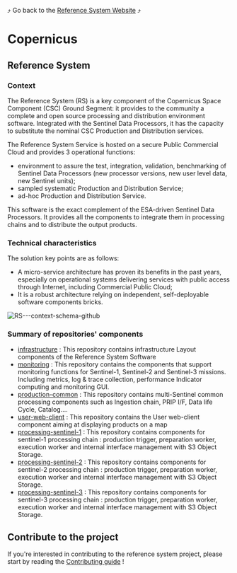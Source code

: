 :arrow_heading_up: Go back to the [Reference System Website](https://referencesystem.copernicus.eu/) :arrow_heading_up:

# Copernicus

## Reference System

### Context

The Reference System (RS) is a key component of the Copernicus Space Component (CSC) Ground Segment: it provides to the community a complete and open source processing and distribution environment software. Integrated with the Sentinel Data Processors, it has the capacity to substitute the nominal CSC Production and Distribution services. 

The Reference System Service is hosted on a secure Public Commercial Cloud and provides 3 operational functions:

- environment to assure the test, integration, validation, benchmarking of Sentinel Data Processors (new processor versions, new user level data, new Sentinel units);
- sampled systematic Production and Distribution Service;
- ad-hoc Production and Distribution Service.

This software is the exact complement of the ESA-driven Sentinel Data Processors. It provides all the components to integrate them in processing chains and to distribute the output products.

### Technical characteristics

The solution key points are as follows:
- A micro-service architecture has proven its benefits in the past years, especially on operational systems delivering services with public access through Internet, including Commercial Public Cloud;
- It is a robust architecture relying on independent, self-deployable software components bricks.

![RS---context-schema-github](https://user-images.githubusercontent.com/86782407/152809255-73a88a05-b4c8-489c-9d5f-44b5cffef537.jpg)

### Summary of repositories' components
- [infrastructure](https://github.com/COPRS/infrastructure) : This repository contains infrastructure Layout components of the Reference System Software
- [monitoring](https://github.com/COPRS/monitoring) : This repository contains the components that support monitoring functions for Sentinel-1, Sentinel-2 and Sentinel-3 missions. Including metrics, log & trace collection, performance Indicator computing and monitoring GUI.
- [production-common](https://github.com/COPRS/production-common) : This repository contains multi-Sentinel common processing components such as Ingestion chain, PRIP I/F, Data life Cycle, Catalog....
- [user-web-client](https://github.com/COPRS/user-web-client) : This repository contains the User web-client component aiming at displaying products on a map
- [processing-sentinel-1](https://github.com/COPRS/processing-sentinel-1) : This repository contains components for sentinel-1 processing chain : production trigger, preparation worker, execution worker and internal interface management with S3 Object Storage.
- [processing-sentinel-2](https://github.com/COPRS/processing-sentinel-2) : This repository contains components for sentinel-2 processing chain : production trigger, preparation worker, execution worker and internal interface management with S3 Object Storage.
- [processing-sentinel-3](https://github.com/COPRS/processing-sentinel-3) : This repository contains components for sentinel-3 processing chain : production trigger, preparation worker, execution worker and internal interface management with S3 Object Storage.

## Contribute to the project

If you're interested in contributing to the reference system project, please start by reading the [Contributing guide](https://github.com/COPRS/reference-system/tree/main/contribute) !
